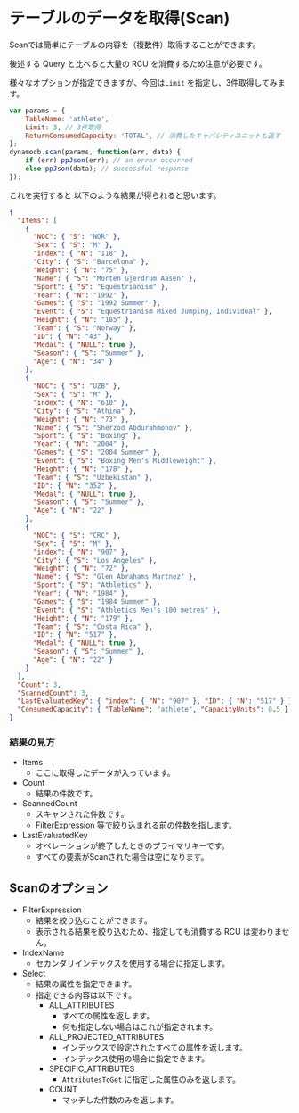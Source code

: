 # テーブルのデータを取得(Scan)

Scanでは簡単にテーブルの内容を（複数件）取得することができます。

後述する Query と比べると大量の RCU を消費するため注意が必要です。

様々なオプションが指定できますが、今回は`Limit` を指定し、3件取得してみます。

```jsx
var params = {
    TableName: 'athlete',
    Limit: 3, // 3件取得
    ReturnConsumedCapacity: 'TOTAL', // 消費したキャパシティユニットも返す
};
dynamodb.scan(params, function(err, data) {
    if (err) ppJson(err); // an error occurred
    else ppJson(data); // successful response
});
```

これを実行すると
以下のような結果が得られると思います。

```json
{
  "Items": [
    {
      "NOC": { "S": "NOR" },
      "Sex": { "S": "M" },
      "index": { "N": "118" },
      "City": { "S": "Barcelona" },
      "Weight": { "N": "75" },
      "Name": { "S": "Morten Gjerdrum Aasen" },
      "Sport": { "S": "Equestrianism" },
      "Year": { "N": "1992" },
      "Games": { "S": "1992 Summer" },
      "Event": { "S": "Equestrianism Mixed Jumping, Individual" },
      "Height": { "N": "185" },
      "Team": { "S": "Norway" },
      "ID": { "N": "43" },
      "Medal": { "NULL": true },
      "Season": { "S": "Summer" },
      "Age": { "N": "34" }
    },
    {
      "NOC": { "S": "UZB" },
      "Sex": { "S": "M" },
      "index": { "N": "610" },
      "City": { "S": "Athina" },
      "Weight": { "N": "73" },
      "Name": { "S": "Sherzod Abdurahmonov" },
      "Sport": { "S": "Boxing" },
      "Year": { "N": "2004" },
      "Games": { "S": "2004 Summer" },
      "Event": { "S": "Boxing Men's Middleweight" },
      "Height": { "N": "178" },
      "Team": { "S": "Uzbekistan" },
      "ID": { "N": "352" },
      "Medal": { "NULL": true },
      "Season": { "S": "Summer" },
      "Age": { "N": "22" }
    },
    {
      "NOC": { "S": "CRC" },
      "Sex": { "S": "M" },
      "index": { "N": "907" },
      "City": { "S": "Los Angeles" },
      "Weight": { "N": "72" },
      "Name": { "S": "Glen Abrahams Martnez" },
      "Sport": { "S": "Athletics" },
      "Year": { "N": "1984" },
      "Games": { "S": "1984 Summer" },
      "Event": { "S": "Athletics Men's 100 metres" },
      "Height": { "N": "179" },
      "Team": { "S": "Costa Rica" },
      "ID": { "N": "517" },
      "Medal": { "NULL": true },
      "Season": { "S": "Summer" },
      "Age": { "N": "22" }
    }
  ],
  "Count": 3,
  "ScannedCount": 3,
  "LastEvaluatedKey": { "index": { "N": "907" }, "ID": { "N": "517" } },
  "ConsumedCapacity": { "TableName": "athlete", "CapacityUnits": 0.5 }
}
```

### 結果の見方
- Items
  - ここに取得したデータが入っています。
- Count
  - 結果の件数です。
- ScannedCount
  - スキャンされた件数です。
  - FilterExpression 等で絞り込まれる前の件数を指します。
- LastEvaluatedKey
  - オペレーションが終了したときのプライマリキーです。
  - すべての要素がScanされた場合は空になります。

## Scanのオプション
- FilterExpression
  - 結果を絞り込むことができます。
  - 表示される結果を絞り込むため、指定しても消費する RCU は変わりません。
- IndexName
  - セカンダリインデックスを使用する場合に指定します。
- Select
  - 結果の属性を指定できます。
  - 指定できる内容は以下です。
    - ALL_ATTRIBUTES
      - すべての属性を返します。
      - 何も指定しない場合はこれが指定されます。
    - ALL_PROJECTED_ATTRIBUTES
      - インデックスで設定されたすべての属性を返します。
      - インデックス使用の場合に指定できます。
    - SPECIFIC_ATTRIBUTES
      - `AttributesToGet` に指定した属性のみを返します。
    - COUNT
      - マッチした件数のみを返します。